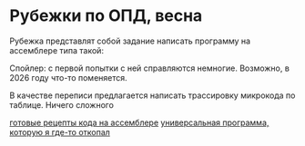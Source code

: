 # Рубежки по ОПД, весна

Рубежка представлят собой задание написать программу на ассемблере типа такой:



Спойлер: с первой попытки с ней справляются немногие. Возможно, в 2026 году что-то поменяется. 

В качестве переписи предлагается написать трассировку микрокода по таблице. Ничего сложного

[готовые рецепты кода на ассемблере](RECEPIES.md)
[универсальная программа, которую я где-то откопал](universal_code.asm)
